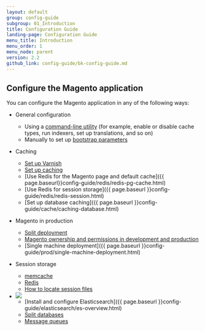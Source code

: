 ```yaml
---
layout: default
group: config-guide
subgroup: 01_Introduction
title: Configuration Guide
landing-page: Configuration Guide
menu_title: Introduction
menu_order: 1
menu_node: parent
version: 2.2
github_link: config-guide/bk-config-guide.md
---
```


<h2 id="configuration">Configure the Magento application</h2>
You can configure the Magento application in any of the following ways:

*	General configuration

	*  	Using a <a href="{{page.baseurl}}config-guide/cli/config-cli.html">command-line utility</a> (for example, enable or disable cache types, run indexers, set up translations, and so on)
	*  	Manually to set up <a href="{{page.baseurl}}config-guide/bootstrap/magento-bootstrap.html">bootstrap parameters</a>

*	Caching

	*	<a href="{{page.baseurl}}config-guide/varnish/config-varnish.html">Set up Varnish</a>
	*  	<a href="{{page.baseurl}}config-guide/cache/caching.html">Set up caching</a>
	*	[Use Redis for the Magento page and default cache]({{ page.baseurl}}config-guide/redis/redis-pg-cache.html)
	*	[Use Redis for session storage]({{ page.baseurl }}config-guide/redis/redis-session.html)
	*	[Set up database caching]({{ page.baseurl }}config-guide/cache/caching-database.html)

*	Magento in production

	*	[Split deployment]({{page.baseurl}}config-guide/prod/prod_deploy-over.html)
	*	[Magento ownership and permissions in development and production]({{page.baseurl}}config-guide/prod/prod_file-sys-perms.html)
	*	[Single machine deployment]({{ page.baseurl }}config-guide/prod/single-machine-deployment.html)

*	Session storage
	*	[memcache]({{page.baseurl}}config-guide/memcache/memcache.html)
	*	[Redis]({{page.baseurl}}config-guide/redis/redis-session.html)
	*	[How to locate session files]({{page.baseurl}}config-guide/sessions.html)

*	<img src="{{ site.baseurl }}common/images/ee-only_small.png">

	*	[Install and configure Elasticsearch]({{ page.baseurl }}config-guide/elasticsearch/es-overview.html)
	*	<a href="{{page.baseurl}}config-guide/multi-master/multi-master.html">Split databases</a>
	*	<a href="{{page.baseurl}}config-guide/mq/rabbitmq-overview.html">Message queues</a>




